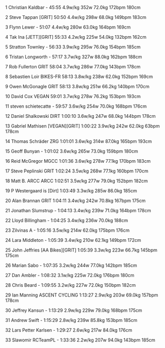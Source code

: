   1  Christian Kaldbar  -  45:55      4.9w/kg        352w                                                        72.0kg        172bpm                180cm

  2  Steve Tappan  [GRIT]  50:50      4.4w/kg        298w                                                        68.0kg        149bpm                183cm

  3  Flynn Lewer  -  51:07      4.4w/kg        280w                                                        63.0kg        164bpm                169cm

  4  Tak Ina  [JETT][GRIT]  55:33      4.2w/kg        225w                                                        54.0kg        132bpm                162cm

  5  Stratton Townley  -  56:33      3.9w/kg        295w                                                        76.0kg        154bpm                185cm

  6  Tristan Longworth  -  57:17      3.7w/kg        327w                                                        88.0kg        162bpm                188cm

  7  Rob Fullerton  GRIT  58:04      3.7w/kg        286w                                                        77.0kg        143bpm                178cm

  8  Sebastien Loir  BIKES-FR  58:13      3.8w/kg        238w                                                        62.0kg        152bpm                169cm

  9  Owen McGonagle  GRIT  58:13      3.8w/kg        251w                                                        66.2kg        140bpm                170cm

 10  David Cox  VEGAN  59:01      3.7w/kg        278w                                                        76.2kg        153bpm                193cm

 11  steven schietecatte  -  59:57      3.6w/kg        254w                                                        70.0kg        168bpm                176cm

 12  Daniel Shalkowski  DIRT  1:00:10      3.6w/kg        247w                                                        68.0kg        144bpm                178cm

 13  Gabriel Mathisen  [VEGAN][GRIT]  1:00:22      3.9w/kg        242w                                                        62.0kg        63bpm                178cm

 14  Thomas Schräder  ZRG  1:01:01      3.6w/kg        314w                                                        87.0kg        165bpm                193cm

 15  Geoff Bunyan  -  1:01:02      3.6w/kg        265w                                                        73.0kg        159bpm                180cm

 16  Reid McGregor  MGCC  1:01:36      3.6w/kg        278w                                                        77.1kg        170bpm                183cm

 17  Steve Peplinski  GRIT  1:02:24      3.5w/kg        268w                                                        77.1kg        160bpm                170cm

 18  Matt B. ARCC  ARCC  1:02:51      3.5w/kg        277w                                                        79.0kg        152bpm                182cm

 19  P Westergaard is  [Dirt]    1:03:49      3.3w/kg        285w                                                        86.0kg                        185cm

 20  Alan Brannan  GRIT  1:04:11      3.4w/kg        242w                                                        70.8kg        167bpm                175cm

 21  Jonathan Slumstrup  -  1:04:13      3.4w/kg        239w                                                        71.0kg        164bpm                178cm

 22  Lloyd Billingham  -  1:04:25      3.4w/kg        236w                                                        70.0kg                        188cm

 23  Zilvinas A  -  1:05:16      3.5w/kg        214w                                                        62.0kg        175bpm                176cm

 24  Lara Middleton  -  1:05:39      3.4w/kg        210w                                                        62.1kg        149bpm                172cm

 25  John Jeffries  [AA Bikes][GRIT]  1:05:39      3.3w/kg        223w                                                        66.7kg        145bpm                175cm

 26  Marian Sabo  -  1:07:35      3.2w/kg        244w                                                        77.0kg        142bpm                185cm

 27  Dan Ambler  -  1:08:32      3.1w/kg        225w                                                        72.0kg        176bpm                180cm

 28  Chris Beard  -  1:09:55      3.2w/kg        227w                                                        72.0kg        150bpm                182cm

 29  Ian Manning  ASCENT CYCLING  1:13:27      2.9w/kg        203w                                                        69.0kg        157bpm                178cm

 30  Jeffrey Kansun  -  1:13:29      2.9w/kg        229w                                                        79.0kg        168bpm                175cm

 31  Andrew Swift  -  1:15:29      2.8w/kg        239w                                                        85.8kg        153bpm                185cm

 32  Lars Petter Karlsen  -  1:29:27      2.6w/kg        217w                                                        84.0kg                        176cm

 33  Slawomir RCTeamPL  -  1:33:36      2.2w/kg        207w                                                        94.0kg        143bpm                185cm


